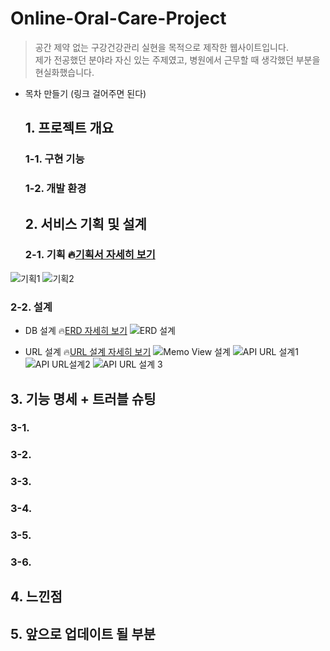 # Online-Oral-Care-Project
> 공간 제약 없는 구강건강관리 실현을 목적으로 제작한 웹사이트입니다.<br>
제가 전공했던 분야라 자신 있는 주제였고, 병원에서 근무할 때 생각했던 부분을 현실화했습니다.

- 목차 만들기 (링크 걸어주면 된다)

  ## 1. 프로젝트 개요
  ### 1-1. 구현 기능
  
  ### 1-2. 개발 환경
  
  ## 2. 서비스 기획 및 설계
  ### 2-1. 기획  🔥[기획서 자세히 보기](https://ovenapp.io/view/C5tMuonvWKnKpdp0yzAvxwPhAgKRu2RZ/xivXo "기획서 링크")
![기획1](https://github.com/EunSunJJ/online-oral-care/assets/126765411/a4a74aa4-5e3f-4544-8b8a-8c2f5175f929 "기획-질문 게시판")
![기획2](https://github.com/EunSunJJ/online-oral-care/assets/126765411/599c8794-003a-43c5-95e3-e622b278c0fe "기획-설문 결과지")

  ### 2-2. 설계
  - DB 설계 🔥[ERD 자세히 보기](https://www.erdcloud.com/d/4XDGqN95CusyakDuM "DB 설계 ERD 링크")
    ![ERD 설계](https://github.com/EunSunJJ/online-oral-care/assets/126765411/7d8bc8f7-5d13-407e-9cf4-3381f8f0756c "ERD설계 이미지")

  - URL 설계 🔥[URL 설계 자세히 보기](https://docs.google.com/spreadsheets/d/1oH9uhe67nG7w688nEha89jCRufneH8w7TDERo9vvqXw/edit?usp=sharing "URL 설계")
    ![Memo View 설계](https://github.com/EunSunJJ/online-oral-care/assets/126765411/9e417dd4-9d46-414e-bf3e-98d0693d6236 "URL설계 - View")
    ![API URL 설계1](https://github.com/EunSunJJ/online-oral-care/assets/126765411/ec28ed9a-6587-4c8d-a143-e4a464318e1e "URL설계 - 회원가입 API")
    ![API URL설계2](https://github.com/EunSunJJ/online-oral-care/assets/126765411/f1c9ff54-e9fc-47ca-a3e8-2daf3c728a7a "URL설계 - 질문게시판 API")
    ![API URL 설계 3](https://github.com/EunSunJJ/online-oral-care/assets/126765411/6980eeb6-86d1-4e1a-8ba4-8385a5b0a3d5 "URL설계 - 설문지 API")

    
    
  ## 3. 기능 명세 + 트러블 슈팅
  ### 3-1.
  ### 3-2.
  ### 3-3.
  ### 3-4.
  ### 3-5.
  ### 3-6.
 
  ## 4. 느낀점
  
  ## 5. 앞으로 업데이트 될 부분
  
